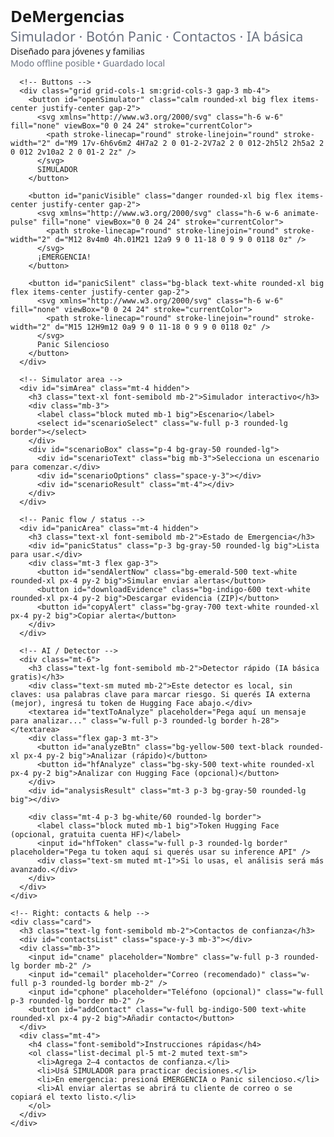 <!doctype html>
<html lang="es">
<head>
<meta charset="utf-8" />
<meta name="viewport" content="width=device-width,initial-scale=1" />
<title>DeMergencias — Simulador y Emergencia</title>
<!-- Tailwind CDN -->
<script src="https://cdn.tailwindcss.com"></script>
<style>
  html,body { height:100%; }
  body { font-family: ui-sans-serif, system-ui, -apple-system, "Segoe UI", Roboto, "Helvetica Neue", Arial; 
         @apply bg-gradient-to-r from-indigo-50 via-pink-50 to-yellow-50; }
  .big { font-size: 1.35rem; }
  .huge { font-size: 1.6rem; font-weight:700; }
  .card { @apply bg-white/80 backdrop-blur p-5 rounded-2xl shadow-lg; }
  .danger { @apply bg-gradient-to-r from-red-500 to-rose-500 text-white font-bold; }
  .calm { @apply bg-gradient-to-r from-sky-400 to-indigo-500 text-white; }
  .muted { color:#6b7280; }
  .chip { @apply inline-block px-3 py-1 rounded-full text-sm bg-gray-100 border; }
  button { min-height:48px; @apply transition-all hover:scale-105; }
</style>
</head>
<body>
<div class="min-h-screen flex items-center justify-center p-6">
  <div class="max-w-4xl w-full grid grid-cols-1 md:grid-cols-3 gap-6">
    <!-- Left: main card -->
    <div class="md:col-span-2 card">
      <div class="flex items-center justify-between mb-4">
        <div>
          <div class="huge">DeMergencias</div>
          <div class="muted big">Simulador · Botón Panic · Contactos · IA básica</div>
        </div>
        <div class="text-right">
          <div class="chip">Diseñado para jóvenes y familias</div>
          <div class="text-sm muted mt-1">Modo offline posible • Guardado local</div>
        </div>
      </div>

      <!-- Buttons -->
      <div class="grid grid-cols-1 sm:grid-cols-3 gap-3 mb-4">
        <button id="openSimulator" class="calm rounded-xl big flex items-center justify-center gap-2">
          <svg xmlns="http://www.w3.org/2000/svg" class="h-6 w-6" fill="none" viewBox="0 0 24 24" stroke="currentColor">
            <path stroke-linecap="round" stroke-linejoin="round" stroke-width="2" d="M9 17v-6h6v6m2 4H7a2 2 0 01-2-2V7a2 2 0 012-2h5l2 2h5a2 2 0 012 2v10a2 2 0 01-2 2z" />
          </svg>
          SIMULADOR
        </button>

        <button id="panicVisible" class="danger rounded-xl big flex items-center justify-center gap-2">
          <svg xmlns="http://www.w3.org/2000/svg" class="h-6 w-6 animate-pulse" fill="none" viewBox="0 0 24 24" stroke="currentColor">
            <path stroke-linecap="round" stroke-linejoin="round" stroke-width="2" d="M12 8v4m0 4h.01M21 12a9 9 0 11-18 0 9 9 0 0118 0z" />
          </svg>
          ¡EMERGENCIA!
        </button>

        <button id="panicSilent" class="bg-black text-white rounded-xl big flex items-center justify-center gap-2">
          <svg xmlns="http://www.w3.org/2000/svg" class="h-6 w-6" fill="none" viewBox="0 0 24 24" stroke="currentColor">
            <path stroke-linecap="round" stroke-linejoin="round" stroke-width="2" d="M15 12H9m12 0a9 9 0 11-18 0 9 9 0 0118 0z" />
          </svg>
          Panic Silencioso
        </button>
      </div>

      <!-- Simulator area -->
      <div id="simArea" class="mt-4 hidden">
        <h3 class="text-xl font-semibold mb-2">Simulador interactivo</h3>
        <div class="mb-3">
          <label class="block muted mb-1 big">Escenario</label>
          <select id="scenarioSelect" class="w-full p-3 rounded-lg border"></select>
        </div>
        <div id="scenarioBox" class="p-4 bg-gray-50 rounded-lg">
          <div id="scenarioText" class="big mb-3">Selecciona un escenario para comenzar.</div>
          <div id="scenarioOptions" class="space-y-3"></div>
          <div id="scenarioResult" class="mt-4"></div>
        </div>
      </div>

      <!-- Panic flow / status -->
      <div id="panicArea" class="mt-4 hidden">
        <h3 class="text-xl font-semibold mb-2">Estado de Emergencia</h3>
        <div id="panicStatus" class="p-3 bg-gray-50 rounded-lg big">Lista para usar.</div>
        <div class="mt-3 flex gap-3">
          <button id="sendAlertNow" class="bg-emerald-500 text-white rounded-xl px-4 py-2 big">Simular enviar alertas</button>
          <button id="downloadEvidence" class="bg-indigo-600 text-white rounded-xl px-4 py-2 big">Descargar evidencia (ZIP)</button>
          <button id="copyAlert" class="bg-gray-700 text-white rounded-xl px-4 py-2 big">Copiar alerta</button>
        </div>
      </div>

      <!-- AI / Detector -->
      <div class="mt-6">
        <h3 class="text-lg font-semibold mb-2">Detector rápido (IA básica gratis)</h3>
        <div class="text-sm muted mb-2">Este detector es local, sin claves: usa palabras clave para marcar riesgo. Si querés IA externa (mejor), ingresá tu token de Hugging Face abajo.</div>
        <textarea id="textToAnalyze" placeholder="Pega aquí un mensaje para analizar..." class="w-full p-3 rounded-lg border h-28"></textarea>
        <div class="flex gap-3 mt-3">
          <button id="analyzeBtn" class="bg-yellow-500 text-black rounded-xl px-4 py-2 big">Analizar (rápido)</button>
          <button id="hfAnalyze" class="bg-sky-500 text-white rounded-xl px-4 py-2 big">Analizar con Hugging Face (opcional)</button>
        </div>
        <div id="analysisResult" class="mt-3 p-3 bg-gray-50 rounded-lg big"></div>

        <div class="mt-4 p-3 bg-white/60 rounded-lg border">
          <label class="block muted mb-1 big">Token Hugging Face (opcional, gratuita cuenta HF)</label>
          <input id="hfToken" class="w-full p-3 rounded-lg border" placeholder="Pega tu token aquí si querés usar su inference API" />
          <div class="text-sm muted mt-1">Si lo usas, el análisis será más avanzado.</div>
        </div>
      </div>
    </div>

    <!-- Right: contacts & help -->
    <div class="card">
      <h3 class="text-lg font-semibold mb-2">Contactos de confianza</h3>
      <div id="contactsList" class="space-y-3 mb-3"></div>
      <div class="mb-3">
        <input id="cname" placeholder="Nombre" class="w-full p-3 rounded-lg border mb-2" />
        <input id="cemail" placeholder="Correo (recomendado)" class="w-full p-3 rounded-lg border mb-2" />
        <input id="cphone" placeholder="Teléfono (opcional)" class="w-full p-3 rounded-lg border mb-2" />
        <button id="addContact" class="w-full bg-indigo-500 text-white rounded-xl px-4 py-2 big">Añadir contacto</button>
      </div>
      <div class="mt-4">
        <h4 class="font-semibold">Instrucciones rápidas</h4>
        <ol class="list-decimal pl-5 mt-2 muted text-sm">
          <li>Agrega 2–4 contactos de confianza.</li>
          <li>Usá SIMULADOR para practicar decisiones.</li>
          <li>En emergencia: presioná EMERGENCIA o Panic silencioso.</li>
          <li>Al enviar alertas se abrirá tu cliente de correo o se copiará el texto listo.</li>
        </ol>
      </div>
    </div>
  </div>
</div>

<script>
// Aquí va TODO tu JS original sin cambios funcionales (simulador, panic, análisis de texto, contactos, HF...)
</script>
</body>
</html>

